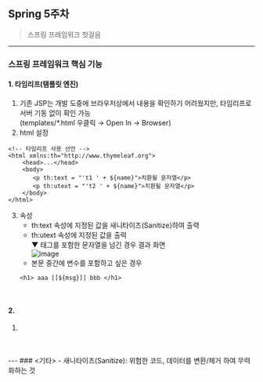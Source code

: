 ## Spring 5주차
> 스프링 프레임워크 첫걸음
---

### 스프링 프레임워크 핵심 기능
#### 1. 타임리프(탬플릿 엔진)
 1) 기존 JSP는 개발 도중에 브라우저상에서 내용을 확인하기 어려웠지만, 타임리프로 서버 기동 없이 확인 가능  
    (templates/*.html 우클릭 → Open In → Browser)  
 2) html 설정
 ```
 <!-- 타임리프 사용 선언 -->
 <html xmlns:th="http://www.thymeleaf.org">
     <head>...</head>
	 <body>
        <p th:text = "'t1 ' + ${name}">치환될 문자열</p>
        <p th:utext = "'t2 ' + ${name}">치환될 문자열</p>
	 </body>
 </html>
 ```
 3) 속성  
    - th:text  속성에 지정된 값을 새니타이즈(Sanitize)하여 출력  
    - th:utext 속성에 지정된 값을 출력  
    ▼ 태그를 포함한 문자열을 넘긴 경우 결과 화면  
    ![image](https://github.com/ISFX-Study/spring-study/assets/117953115/aef45004-4e54-4973-aeed-4f3007e086d2)  
    - 본문 중간에 변수를 포함하고 싶은 경우
    ```
    <h1> aaa [[${msg}]] bbb </h1>
    ```
<br>

#### 2. 
 1) 
  
<br>
<br>
---
### <기타>
- 새니타이즈(Sanitize): 위험한 코드, 데이터를 변환/제거 하여 무력화하는 것
